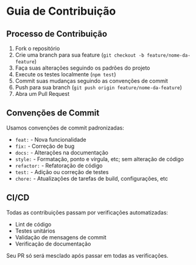 # Guia de Contribuição

## Processo de Contribuição

1. Fork o repositório
2. Crie uma branch para sua feature (`git checkout -b feature/nome-da-feature`)
3. Faça suas alterações seguindo os padrões do projeto
4. Execute os testes localmente (`npm test`)
5. Commit suas mudanças seguindo as convenções de commit
6. Push para sua branch (`git push origin feature/nome-da-feature`)
7. Abra um Pull Request

## Convenções de Commit

Usamos convenções de commit padronizadas:

- `feat:` - Nova funcionalidade
- `fix:` - Correção de bug
- `docs:` - Alterações na documentação
- `style:` - Formatação, ponto e vírgula, etc; sem alteração de código
- `refactor:` - Refatoração de código
- `test:` - Adição ou correção de testes
- `chore:` - Atualizações de tarefas de build, configurações, etc

## CI/CD

Todas as contribuições passam por verificações automatizadas:
- Lint de código
- Testes unitários
- Validação de mensagens de commit
- Verificação de documentação

Seu PR só será mesclado após passar em todas as verificações.